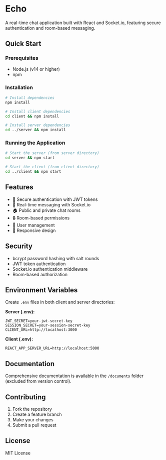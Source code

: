 # Echo

A real-time chat application built with React and Socket.io, featuring secure authentication and room-based messaging.

## Quick Start

### Prerequisites
- Node.js (v14 or higher)
- npm

### Installation
```bash
# Install dependencies
npm install

# Install client dependencies
cd client && npm install

# Install server dependencies  
cd ../server && npm install
```

### Running the Application
```bash
# Start the server (from server directory)
cd server && npm start

# Start the client (from client directory)
cd ../client && npm start
```

## Features
- 🔐 Secure authentication with JWT tokens
- 💬 Real-time messaging with Socket.io
- 🏠 Public and private chat rooms
- 🔒 Room-based permissions
- 👥 User management
- 📱 Responsive design

## Security
- bcrypt password hashing with salt rounds
- JWT token authentication
- Socket.io authentication middleware
- Room-based authorization

## Environment Variables
Create `.env` files in both client and server directories:

**Server (.env):**
```
JWT_SECRET=your-jwt-secret-key
SESSION_SECRET=your-session-secret-key
CLIENT_URL=http://localhost:3000
```

**Client (.env):**
```
REACT_APP_SERVER_URL=http://localhost:5000
```

## Documentation
Comprehensive documentation is available in the `/documents` folder (excluded from version control).

## Contributing
1. Fork the repository
2. Create a feature branch
3. Make your changes
4. Submit a pull request

## License
MIT License 
